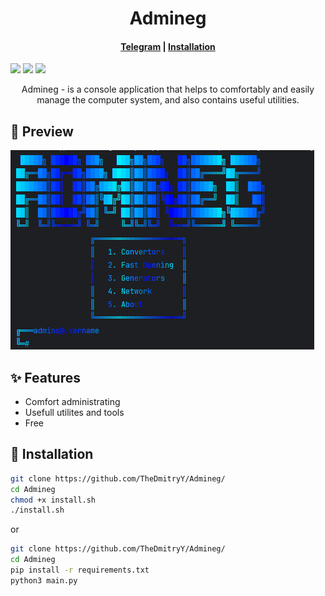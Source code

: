 <h1 align="center">Admineg</h1>
<h4 align="center">
  <a href="https://t.me/horekisun">Telegram</a>
  |
  <a href="https://github.com/TheDmitryY/Admineg#-installation"">Installation</a>
</h4>
<img src="https://img.shields.io/badge/version-1.0.2-blue">
<img src="https://img.shields.io/github/commit-activity/m/badges/shields">
<img src="https://img.shields.io/github/discussions/badges/shields">
<p align="center">
Admineg - is a console application that helps to comfortably and easily manage the computer system, and also contains useful utilities.
</p>

## 👀 Preview

![image](Images/image.png)

## ✨ Features
- Comfort administrating
- Usefull utilites and tools
- Free

 ## 🌟 Installation
  ```sh
git clone https://github.com/TheDmitryY/Admineg/
cd Admineg
chmod +x install.sh
./install.sh
```
or
  ```sh
git clone https://github.com/TheDmitryY/Admineg/
cd Admineg
pip install -r requirements.txt
python3 main.py
```
